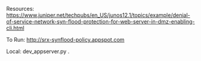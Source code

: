 Resources:
https://www.juniper.net/techpubs/en_US/junos12.1/topics/example/denial-of-service-network-syn-flood-protection-for-web-server-in-dmz-enabling-cli.html

To Run:
http://srx-synflood-policy.appspot.com

Local:
dev_appserver.py .


